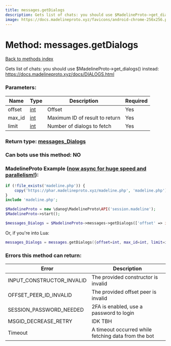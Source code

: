 ```yaml
---
title: messages.getDialogs
description: Gets list of chats: you should use $MadelineProto->get_dialogs() instead: https://docs.madelineproto.xyz/docs/DIALOGS.html
image: https://docs.madelineproto.xyz/favicons/android-chrome-256x256.png
---
```

# Method: messages.getDialogs  
[Back to methods index](index.md)


Gets list of chats: you should use $MadelineProto->get_dialogs() instead: https://docs.madelineproto.xyz/docs/DIALOGS.html

### Parameters:

| Name     |    Type       | Description | Required |
|----------|---------------|-------------|----------|
|offset|[int](../types/int.md) | Offset | Yes|
|max\_id|[int](../types/int.md) | Maximum ID of result to return | Yes|
|limit|[int](../types/int.md) | Number of dialogs to fetch | Yes|


### Return type: [messages\_Dialogs](../types/messages_Dialogs.md)

### Can bots use this method: **NO**


### MadelineProto Example ([now async for huge speed and parallelism!](https://docs.madelineproto.xyz/docs/ASYNC.html)):


```php
if (!file_exists('madeline.php')) {
    copy('https://phar.madelineproto.xyz/madeline.php', 'madeline.php');
}
include 'madeline.php';

$MadelineProto = new \danog\MadelineProto\API('session.madeline');
$MadelineProto->start();

$messages_Dialogs = $MadelineProto->messages->getDialogs(['offset' => int, 'max_id' => int, 'limit' => int, ]);
```

Or, if you're into Lua:

```lua
messages_Dialogs = messages.getDialogs({offset=int, max_id=int, limit=int, })
```

### Errors this method can return:

| Error    | Description   |
|----------|---------------|
|INPUT_CONSTRUCTOR_INVALID|The provided constructor is invalid|
|OFFSET_PEER_ID_INVALID|The provided offset peer is invalid|
|SESSION_PASSWORD_NEEDED|2FA is enabled, use a password to login|
|MSGID_DECREASE_RETRY|IDK TBH|
|Timeout|A timeout occurred while fetching data from the bot|


